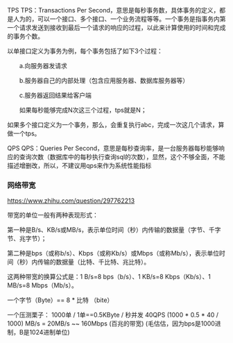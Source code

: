 TPS
TPS：Transactions Per Second，意思是每秒事务数，具体事务的定义，都是人为的，可以一个接口、多个接口、一个业务流程等等。一个事务是指事务内第一个请求发送到接收到最后一个请求的响应的过程，以此来计算使用的时间和完成的事务个数。

以单接口定义为事务为例，每个事务包括了如下3个过程：

　　a.向服务器发请求

　　b.服务器自己的内部处理（包含应用服务器、数据库服务器等）

　　c.服务器返回结果给客户端

　　如果每秒能够完成N次这三个过程，tps就是N；

如果多个接口定义为一个事务，那么，会重复执行abc，完成一次这几个请求，算做一个tps。

QPS
QPS：Queries Per Second，意思是每秒查询率，是一台服务器每秒能够响应的查询次数（数据库中的每秒执行查询sql的次数），显然，这个不够全面，不能描述增删改，所以，不建议用qps来作为系统性能指标


### 网络带宽

https://www.zhihu.com/question/297762213

带宽的单位一般有两种表现形式：

第一种是B/s、KB/s或MB/s，表示单位时间（秒）内传输的数据量（字节、千字节、兆字节）；

第二种是bps（或称b/s）、Kbps（或称Kb/s）或Mbps（或称Mb/s），表示单位时间（秒）内传输的数据量（比特、千比特、兆比特）。

这两种带宽的换算公式是：1 B/s=8 bps（b/s）、1 KB/s=8 Kbps（Kb/s）、1 MB/s=8 Mbps（Mb/s）。

一个字节（Byte）== 8 * 比特 （bite） 

一个压测栗子：
1000单 / 1单==0.5KByte / 秒并发 40QPS
(1000 * 0.5 * 40 / 1000) MB/s = 20MB/s ~~ 160Mbps (百兆的带宽) (毛估估，因为bps是1000进制，B是1024进制单位)

